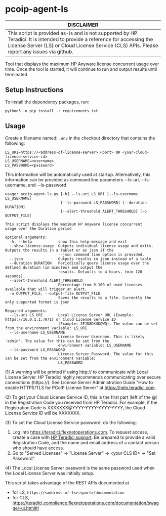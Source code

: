 # pcoip-agent-ls

| DISCLAIMER |
| --- |
| This script is provided as-is and is not supported by HP Teradici. It is intended to provide a reference for accessing the License Server (LS) or Cloud License Service (CLS) APIs. Please report any issues via github. |


Tool that displays the maximum HP Anyware license concurrent usage over time.
Once the tool is started, it will continue to run and output results until terminated.


## Setup Instructions

To install the dependency packages, run:

```
python3 -m pip install -r requirements.txt
```

## Usage

Create a filename named: ```.env``` in the checkout directory that contains the following:


```
LS_URI=https://<address-of-license-server>:<port> OR <your-cloud-license-service-id>
LS_USERNAME=<username>
LS_PASSWORD=<password>
```

This information will be automatically used at startup. Alternatively, this
information can be provided as command line parameters --ls-uri,
--ls-username, and --ls-password

```
usage: pcoip-agent-ls.py [-h] --ls-uri LS_URI [--ls-username LS_USERNAME]
                         [--ls-password LS_PASSWORD] [--duration DURATION]
                         [--alert-threshold ALERT_THRESHOLD] [-o OUTPUT_FILE]

This script displays the maximum HP Anyware license concurrent
usage over the Duration period

optional arguments:
  -h, --help            show this help message and exit
  --show-license-usage  Outputs individual license usage and exits. Outputs the results in a tablet or as json if the
                        --json command line option is provided.
  --json                Outputs results in json instead of a table
  --duration DURATION   Periodically query license usage over the defined duration (in minutes) and output the
                        results. Defaults to 4 hours. (min 120 seconds).
  --alert-threshold ALERT_THRESHOLD
                        Percentage from 0-100 of used licenses available that will trigger an alert.
  -o OUTPUT_FILE, --output-file OUTPUT_FILE
                        Saves the results to a file. Currently the only supported format is json

Required arguments:
  --ls-uri LS_URI       Local License Server URL (Example: https://10.0.1.1:7071) or Cloud License Service ID
                        (Example: 1EJD8DXUKQWQ). The value can be set from the environment variable: LS_URI
  --ls-username LS_USERNAME
                        License Server Username. This is likely 'admin'. The value for this can be set from the
                        environment variable: LS_USERNAME
  --ls-password LS_PASSWORD
                        License Server Password. The value for this can be set from the environment variable:
                        LS_PASSWORD
```

(1) A warning will be printed if using http:// to communicate with Local License Server. HP Teradici
highly recommends communicating over secure connections (https://). See License Server
Administration Guide "How to enable HTTPS/TLS for PCoIP License Server" at
https://help.teradici.com.

(2) To get your Cloud License Service ID, this is the first part (left of the @) in the
Registration Code you received from HP Teradici. For example, if the Registration Code is
XXXXXXX@YYYY-YYYY-YYYY-YYYY, the Cloud License Service ID will be XXXXXXX.

(3) To set the Cloud License Service password, do the following:
1. Log into https://teradici.flexnetoperations.com. To request access, create a case with
[HP Teradici support](https://help.teradici.com/s/contactsupport). Be prepared to provide a valid
Registration Code, and the name and email address of a contact person who should have access.
2. Go to "Served Licenses" -> "License Server" -> \<your CLS ID\> -> "Set Password".

(4) The Local License Server password is the same password used when the Local License Server
was initially setup.


This script takes advantage of the REST APIs documented at 
- for LS, ```https://<address-of-ls>:<port>/documentation```
- for CLS, https://teradici.compliance.flexnetoperations.com/documentation/swagger-ui.html#/
